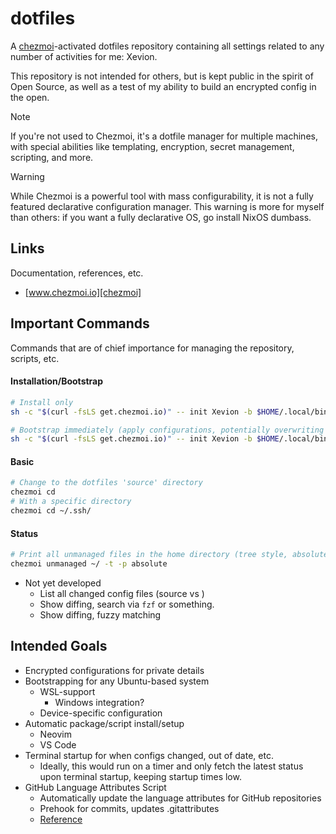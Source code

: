 # dotfiles

A [chezmoi][chezmoi]-activated dotfiles repository containing all settings related to any number of activities for me: Xevion.

This repository is not intended for others, but is kept public in the spirit of Open Source, as well as a test of my ability to build an encrypted config in the open.

> [!NOTE]
> If you're not used to Chezmoi, it's a dotfile manager for multiple machines, with special abilities like templating, encryption, secret management, scripting, and more.

> [!WARNING]
> While Chezmoi is a powerful tool with mass configurability, it is not a fully featured declarative configuration manager. This warning is more for myself than others: if you want a fully declarative OS, go install NixOS dumbass.

## Links

Documentation, references, etc.

- [www.chezmoi.io][chezmoi]

## Important Commands

Commands that are of chief importance for managing the repository, scripts, etc.

#### Installation/Bootstrap

```bash
# Install only
sh -c "$(curl -fsLS get.chezmoi.io)" -- init Xevion -b $HOME/.local/bin

# Bootstrap immediately (apply configurations, potentially overwriting existing files)
sh -c "$(curl -fsLS get.chezmoi.io)" -- init Xevion -b $HOME/.local/bin --apply
```

#### Basic

```bash
# Change to the dotfiles 'source' directory
chezmoi cd
# With a specific directory
chezmoi cd ~/.ssh/
```

#### Status

```bash
# Print all unmanaged files in the home directory (tree style, absolute path)
chezmoi unmanaged ~/ -t -p absolute
```

- Not yet developed
    - List all changed config files (source vs  )
    - Show diffing, search via `fzf` or something.
    - Show diffing, fuzzy matching

## Intended Goals

- Encrypted configurations for private details
- Bootstrapping for any Ubuntu-based system
    - WSL-support
        - Windows integration?
    - Device-specific configuration
- Automatic package/script install/setup
    - Neovim
    - VS Code
- Terminal startup for when configs changed, out of date, etc.
    - Ideally, this would run on a timer and only fetch the latest status upon terminal startup, keeping startup times low.
- GitHub Language Attributes Script
    - Automatically update the language attributes for GitHub repositories
    - Prehook for commits, updates .gitattributes
    - [Reference](https://github.com/github-linguist/linguist/blob/main/docs/overrides.md)

[chezmoi]: https://www.chezmoi.io/